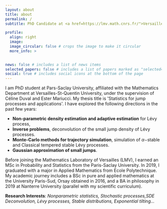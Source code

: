 ```yaml
---
layout: about
title: about
permalink: /
subtitle: PhD Candidate at <a href=https://lmv.math.cnrs.fr/">Versailles Mathematics Laboratory</a> 

profile:
  align: right
  image: 
  image_circular: false # crops the image to make it circular
  more_info: >
  

news: false # includes a list of news items
selected_papers: false # includes a list of papers marked as "selected={true}"
social: true # includes social icons at the bottom of the page
---
```


I am PhD student at Pars-Saclay University, affiliated with the Mathematics Department at Versailles-St-Quentin University, under the supervision of Céline Duval and Ester Mariucci. My thesis title is 'Statistics for jump processes and applications'. I have explored the following directions in the past few years: 
- **Non-parametric density estimation and adaptive estimation** for Lévy process,
- **Inverse problems**, deconvolution of the small jump density of Lévy processes.
- **Monte-Carlo methods for trajectory simulation**, simulation of $\alpha-$stable and Classical tempered stable Lévy processes.
- **Gaussian approximation of small jumps**.

Before joining the Mathematics Laboratory of Versailles (LMV), I earned an MSc in Probability and Statistics from the Paris-Saclay University. In 2019, I graduated with a major in Applied Mathematics from Ecole Polytechnique. My academic journey includes a BSc in pure and applied mathematics at the University Paris-Sud, Orsay obtained in 2016, and a BA in philosophy in 2019 at Nanterre University (parallel with my scientific curriculum).

**Research Interests**: *Nonparametric statistics, Stochastic processes,SDE  Deconvolution, Lévy processes, Stable distributions, Exponential tilting...*


